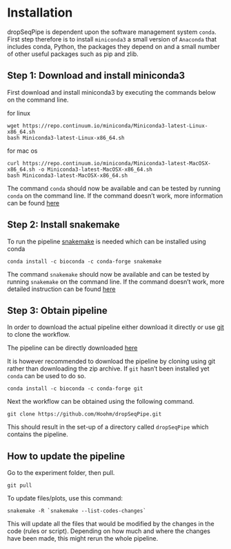 # Installation

dropSeqPipe is dependent upon the software management system `conda`.
First step therefore is to install `miniconda3` a small version of `Anaconda` that includes conda, Python, the packages they depend on and a small number of other useful packages such as pip and zlib.


## Step 1: Download and install miniconda3
First download and install miniconda3 by executing the commands below on the command line.

for linux
```
wget https://repo.continuum.io/miniconda/Miniconda3-latest-Linux-x86_64.sh
bash Miniconda3-latest-Linux-x86_64.sh
```

for mac os
```
curl https://repo.continuum.io/miniconda/Miniconda3-latest-MacOSX-x86_64.sh -o Miniconda3-latest-MacOSX-x86_64.sh
bash Miniconda3-latest-MacOSX-x86_64.sh
```

The command `conda` should now be available and can be tested by running `conda` on the command line.
If the command doesn’t work, more information can be found [here](https://conda.io/projects/conda/en/latest/user-guide/install/index.html)

## Step 2: Install snakemake

To run the pipeline [snakemake](https://snakemake.readthedocs.io/en/stable/) is needed which can be installed using conda

```
conda install -c bioconda -c conda-forge snakemake
```
The command `snakemake` should now be available and can be tested by running `snakemake` on the command line. If the command doesn’t work, more detailed instruction can be found [here](https://snakemake.readthedocs.io/en/stable/)

## Step 3: Obtain pipeline

In order to download the actual pipeline either download it directly or use [git]( https://www.git-scm.com/) to clone the workflow.

The pipeline can be directly downloaded [here](https://github.com/Hoohm/dropSeqPipe/archive/master.zip)

It is however recommended to download the pipeline by cloning using git rather than downloading the zip archive.
If `git` hasn’t been installed yet `conda` can be used to do so.

```
conda install -c bioconda -c conda-forge git
```

Next the workflow can be obtained using the following command.

```
git clone https://github.com/Hoohm/dropSeqPipe.git
```

This should result in the set-up of a directory called `dropSeqPipe` which contains the pipeline.



## How to update the pipeline

Go to the experiment folder, then pull.

```
git pull
```

To update files/plots, use this command:

```
snakemake -R `snakemake --list-codes-changes`
```
This will update all the files that would be modified by the changes in the code (rules or script). Depending on how much and where the changes have been made, this might rerun the whole pipeline.
